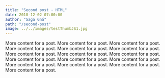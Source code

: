 ```yaml
---
title: "Second post - HTML"
date: 2018-12-02 07:00:00
author: "Saga Gná"
path: "/second-post"
image: ../../images/testThumbJS1.jpg
---
```


More content for a post. More content for a post. More content for a post. More content for a post. More content for a post. More content for a post. More content for a post. More content for a post. More content for a post. More content for a post. More content for a post. More content for a post. More content for a post. More content for a post. More content for a post. More content for a post.
